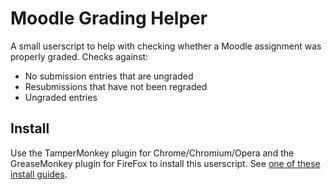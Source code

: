 Moodle Grading Helper
=====================

A small userscript to help with checking whether a Moodle assignment was
properly graded. Checks against:

* No submission entries that are ungraded
* Resubmissions that have not been regraded
* Ungraded entries

Install
-------

Use the TamperMonkey plugin for Chrome/Chromium/Opera and the GreaseMonkey
plugin for FireFox to install this userscript. See
[one of these install guides](https://greasyfork.org/help/installing-user-scripts).
